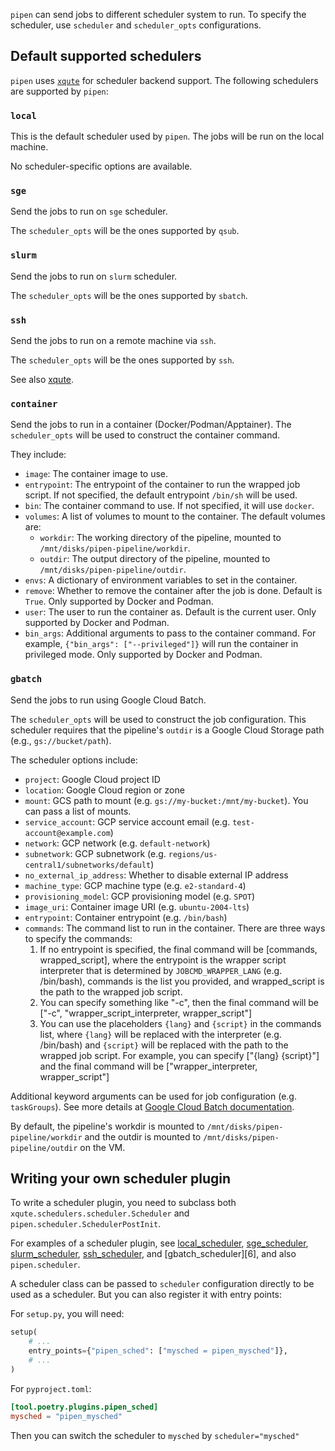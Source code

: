 
`pipen` can send jobs to different scheduler system to run. To specify the scheduler, use `scheduler` and `scheduler_opts` configurations.

## Default supported schedulers

`pipen` uses [`xqute`][1] for scheduler backend support. The following schedulers are supported by `pipen`:

### `local`

This is the default scheduler used by `pipen`. The jobs will be run on the local machine.

No scheduler-specific options are available.

### `sge`

Send the jobs to run on `sge` scheduler.

The `scheduler_opts` will be the ones supported by `qsub`.

### `slurm`

Send the jobs to run on `slurm` scheduler.

The `scheduler_opts` will be the ones supported by `sbatch`.

### `ssh`

Send the jobs to run on a remote machine via `ssh`.

The `scheduler_opts` will be the ones supported by `ssh`.

See also [xqute][1].

### `container`

Send the jobs to run in a container (Docker/Podman/Apptainer).
The `scheduler_opts` will be used to construct the container command.

They include:
- `image`: The container image to use.
- `entrypoint`: The entrypoint of the container to run the wrapped job script. If not specified, the default entrypoint `/bin/sh` will be used.
- `bin`: The container command to use. If not specified, it will use `docker`.
- `volumes`: A list of volumes to mount to the container. The default volumes are:
  - `workdir`: The working directory of the pipeline, mounted to `/mnt/disks/pipen-pipeline/workdir`.
  - `outdir`: The output directory of the pipeline, mounted to `/mnt/disks/pipen-pipeline/outdir`.
- `envs`: A dictionary of environment variables to set in the container.
- `remove`: Whether to remove the container after the job is done. Default is `True`. Only supported by Docker and Podman.
- `user`: The user to run the container as. Default is the current user. Only supported by Docker and Podman.
- `bin_args`: Additional arguments to pass to the container command. For example, `{"bin_args": ["--privileged"]}` will run the container in privileged mode. Only supported by Docker and Podman.

### `gbatch`

Send the jobs to run using Google Cloud Batch.

The `scheduler_opts` will be used to construct the job configuration. This scheduler requires that the pipeline's `outdir` is a Google Cloud Storage path (e.g., `gs://bucket/path`).

The scheduler options include:
- `project`: Google Cloud project ID
- `location`: Google Cloud region or zone
- `mount`: GCS path to mount (e.g. `gs://my-bucket:/mnt/my-bucket`). You can pass a list of mounts.
- `service_account`: GCP service account email (e.g. `test-account@example.com`)
- `network`: GCP network (e.g. `default-network`)
- `subnetwork`: GCP subnetwork (e.g. `regions/us-central1/subnetworks/default`)
- `no_external_ip_address`: Whether to disable external IP address
- `machine_type`: GCP machine type (e.g. `e2-standard-4`)
- `provisioning_model`: GCP provisioning model (e.g. `SPOT`)
- `image_uri`: Container image URI (e.g. `ubuntu-2004-lts`)
- `entrypoint`: Container entrypoint (e.g. `/bin/bash`)
- `commands`: The command list to run in the container.
	There are three ways to specify the commands:
	1. If no entrypoint is specified, the final command will be
	[commands, wrapped_script], where the entrypoint is the wrapper script
	interpreter that is determined by `JOBCMD_WRAPPER_LANG` (e.g. /bin/bash),
	commands is the list you provided, and wrapped_script is the path to the
	wrapped job script.
	2. You can specify something like "-c", then the final command
	will be ["-c", "wrapper_script_interpreter, wrapper_script"]
	3. You can use the placeholders `{lang}` and `{script}` in the commands
	list, where `{lang}` will be replaced with the interpreter (e.g. /bin/bash)
	and `{script}` will be replaced with the path to the wrapped job script.
	For example, you can specify ["{lang} {script}"] and the final command
	will be ["wrapper_interpreter, wrapper_script"]

Additional keyword arguments can be used for job configuration (e.g. `taskGroups`). See more details at [Google Cloud Batch documentation](https://cloud.google.com/batch/docs/get-started).

By default, the pipeline's workdir is mounted to `/mnt/disks/pipen-pipeline/workdir` and the outdir is mounted to `/mnt/disks/pipen-pipeline/outdir` on the VM.

## Writing your own scheduler plugin

To write a scheduler plugin, you need to subclass both `xqute.schedulers.scheduler.Scheduler` and `pipen.scheduler.SchedulerPostInit`.

For examples of a scheduler plugin, see [local_scheduler][2], [sge_scheduler][3], [slurm_scheduler][4], [ssh_scheduler][5], and [gbatch_scheduler][6], and also `pipen.scheduler`.


A scheduler class can be passed to `scheduler` configuration directly to be used as a scheduler. But you can also register it with entry points:

For `setup.py`, you will need:
```python
setup(
	# ...
	entry_points={"pipen_sched": ["mysched = pipen_mysched"]},
	# ...
)
```

For `pyproject.toml`:
```toml
[tool.poetry.plugins.pipen_sched]
mysched = "pipen_mysched"
```

Then you can switch the scheduler to `mysched` by `scheduler="mysched"`


[1]: https://github.com/pwwang/xqute
[2]: https://github.com/pwwang/xqute/blob/master/xqute/schedulers/local_scheduler.py
[3]: https://github.com/pwwang/xqute/blob/master/xqute/schedulers/sge_scheduler.py
[4]: https://github.com/pwwang/xqute/blob/master/xqute/schedulers/slurm_scheduler.py
[5]: https://github.com/pwwang/xqute/blob/master/xqute/schedulers/ssh_scheduler/
[4]: https://github.com/pwwang/xqute/blob/master/xqute/schedulers/gbatch_scheduler.py
